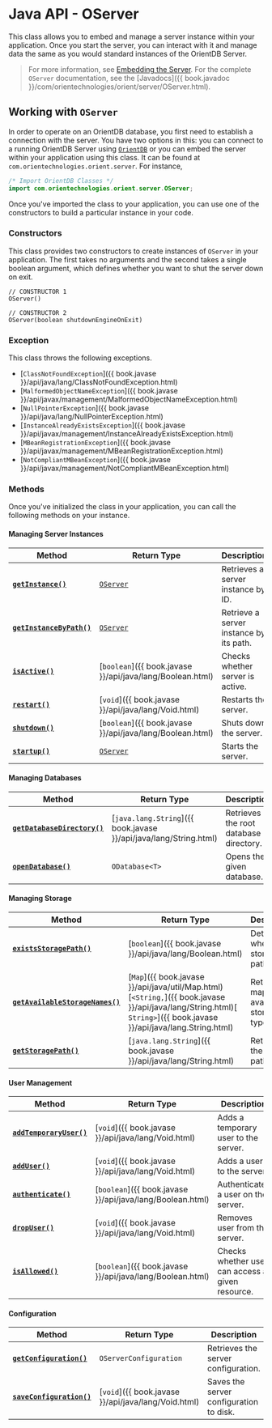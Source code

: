 
# Java API - OServer

This class allows you to embed and manage a server instance within your application.  Once you start the server, you can interact with it and manage data the same as you would standard instances of the OrientDB Server.

>For more information, see [Embedding the Server](../../internals/Embedded-Server.md).  For the complete `OServer` documentation, see the [Javadocs]({{ book.javadoc }}/com/orientechnologies/orient/server/OServer.html).

## Working with `OServer` 

In order to operate on an OrientDB database, you first need to establish a connection with the server.  You have two options in this: you can connect to a running OrientDB Server using [`OrientDB`](OrientDB.md) or you can embed the server within your application using this class.  It can be found at `com.orientechnologies.orient.server`. For instance,


```java
/* Import OrientDB Classes */
import com.orientechnologies.orient.server.OServer;
```

Once you've imported the class to your application, you can use one of the constructors to build a particular instance in your code.


### Constructors

This class provides two constructors to create instances of `OServer` in your application. The first takes no arguments and the second takes a single boolean argument, which defines whether you want to shut the server down on exit.

```
// CONSTRUCTOR 1
OServer()

// CONSTRUCTOR 2
OServer(boolean shutdownEngineOnExit)
```

### Exception

This class throws the following exceptions.

- [`ClassNotFoundException`]({{ book.javase }}/api/java/lang/ClassNotFoundException.html)
- [`MalformedObjectNameException`]({{ book.javase }}/api/javax/management/MalformedObjectNameException.html)
- [`NullPointerException`]({{ book.javase }}/api/java/lang/NullPointerException.html)
- [`InstanceAlreadyExistsException`]({{ book.javase }}/api/javax/management/InstanceAlreadyExistsException.html)
- [`MBeanRegistrationException`]({{ book.javase }}/api/javax/management/MBeanRegistrationException.html)
- [`NotCompliantMBeanException`]({{ book.javase }}/api/javax/management/NotCompliantMBeanException.html)

### Methods

Once you've initialized the class in your application, you can call the following methods on your instance.

#### Managing Server Instances

| Method | Return Type | Description | 
|---|---|---|
| [**`getInstance()`**](OServer/getInstance.md) | [`OServer`](OServer.md) | Retrieves a server instance by ID. |
| [**`getInstanceByPath()`**](OServer/getInstanceByPath.md) | [`OServer`](OServer.md) | Retrieve a server instance by its path. |
| [**`isActive()`**](OServer/isActive.md) | [`boolean`]({{ book.javase }}/api/java/lang/Boolean.html) | Checks whether server is active. |
| [**`restart()`**](OServer/restart.md) | [`void`]({{ book.javase }}/api/java/lang/Void.html) | Restarts the server. |
| [**`shutdown()`**](OServer/shutdown.md) | [`boolean`]({{ book.javase }}/api/java/lang/Boolean.html) | Shuts down the server. |
| [**`startup()`**](OServer/startup.md) | [`OServer`](OServer.md) | Starts the server. |

<!--
# Managing Server
serverLogin - 
registerServerInstance
registerLifecycleListener
unregisterLifecycleListener
setServerRootDirectory
getSecurity
-->

#### Managing Databases

| Method | Return Type | Description |
|---|---|---|
| [**`getDatabaseDirectory()`**](OServer/getDatabaseDirectory.md) | [`java.lang.String`]({{ book.javase }}/api/java/lang/String.html) | Retrieves the root database directory. |
| [**`openDatabase()`**](OServer/openDatabase.md) | `ODatabase<T>` | Opens the given database. | 

<!-- Methods
getSystemDatabase
openDatabaseBypassingSecurity
getDatabasePoolFactory
-->

#### Managing Storage

| Method | Return Type | Description |
|---|---|---|
| [**`existsStoragePath()`**](OServer/existsStoragePath.md) | [`boolean`]({{ book.javase }}/api/java/lang/Boolean.html) | Determines whether storage path exists. |
| [**`getAvailableStorageNames()`**](OServer/getAvailableStorageNames.md) | [`Map`]({{ book.javase }}/api/java/util/Map.html)[`<String,`]({{ book.javase }}/api/java/lang/String.html)[` String>`]({{ book.javase }}/api/java/lang.String.html) | Retrieves a map of available storage types. |
| [**`getStoragePath()`**](OServer/getStoragePath.md) | [`java.lang.String`]({{ book.javase }}/api/java/lang/String.html) | Retrieves the storage path. |


#### User Management

| Method | Return Type | Description |
|---|---|---|
| [**`addTemporaryUser()`**](OServer/addTemporaryUser.md) | [`void`]({{ book.javase }}/api/java/lang/Void.html) | Adds a temporary user to the server. |
| [**`addUser()`**](OServer/addUser.md) | [`void`]({{ book.javase }}/api/java/lang/Void.html) | Adds a user to the server. |
| [**`authenticate()`**](OServer/authenticate.md) | [`boolean`]({{ book.javase }}/api/java/lang/Boolean.html) | Authenticates a user on the server. |
| [**`dropUser()`**](OServer/dropUser.md) | [`void`]({{ book.javase }}/api/java/lang/Void.html) | Removes user from the server. |
| [**`isAllowed()`**](OServer/isAllowed.md) | [`boolean`]({{ book.javase }}/api/java/lang/Boolean.html) | Checks whether user can access a given resource. |


<!--

# User Management
getUser
-->

#### Configuration

| Method | Return Type | Description |
|---|---|---|
| [**`getConfiguration()`**](OServer/getConfiguration.md) | `OServerConfiguration` | Retrieves the server configuration. |
| [**`saveConfiguration()`**](OServer/saveConfiguration.md) | [`void`]({{ book.javase }}/api/java/lang/Void.html) | Saves the server configuration to disk. |

<!--

# Configuration
getContextConfiguration
-->





<!--

# Class Loader
setExtensionClassLoader
getExtensionClassLoader


# Network
getClientConnectionManager
getNetworkProtocols
getNetworkListeners

# Plugins
getPlugins
getPluginByClass
getPluginManager

# Other
getServerThreadGroup
getVariable
setVariable
getDistributedManager
getTokenHandler

-->
